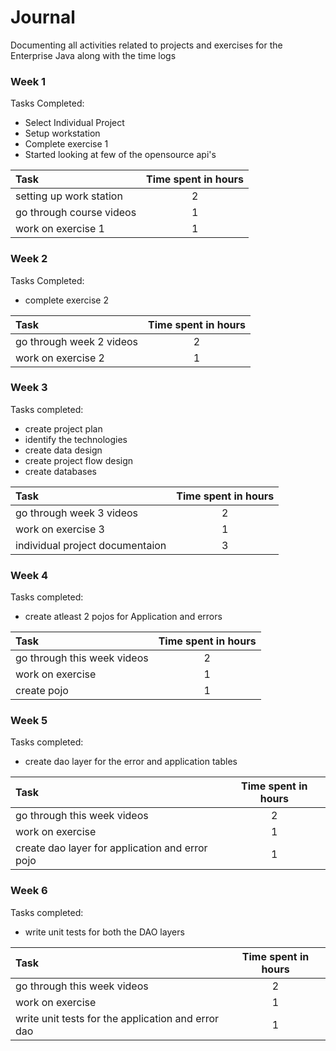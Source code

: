 # Journal

Documenting all activities related to projects and exercises for the Enterprise Java along with the time logs

### Week 1

Tasks Completed:
* Select Individual Project
* Setup workstation
* Complete exercise 1
* Started looking at few of the opensource api's

| Task | Time spent in hours| 
|:------|:------------:|
|setting up work station | 2|
| go through course videos| 1| 
|work on exercise 1 | 1 |

### Week 2

Tasks Completed:
* complete exercise 2

| Task | Time spent in hours| 
|:------|:------------:|
| go through week 2 videos| 2|
|work on exercise 2 | 1 |

### Week 3 

Tasks completed: 
* create project plan
* identify the technologies
* create data design
* create project flow design
* create databases

| Task | Time spent in hours | 
|:------|:------------:|
| go through week 3 videos| 2|
|work on exercise 3 | 1 |
|individual project documentaion| 3|

### Week 4 

Tasks completed: 
* create atleast 2 pojos for Application and errors

| Task | Time spent in hours | 
|:------|:------------:|
| go through this week videos| 2|
| work on exercise | 1 | 
| create pojo | 1 | 

### Week 5 

Tasks completed: 
* create dao layer for the error and application tables

| Task | Time spent in hours | 
|:------|:------------:|
| go through this week videos| 2|
| work on exercise | 1 | 
| create dao layer for application and error pojo | 1 |

### Week 6 

Tasks completed: 
* write unit tests for both the DAO layers

| Task | Time spent in hours | 
|:------|:------------:|
| go through this week videos| 2|
| work on exercise | 1 | 
| write unit tests for the application and error dao | 1 |  